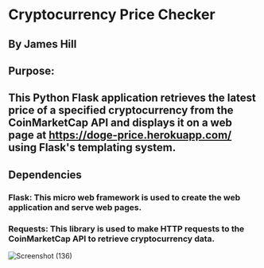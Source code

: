 # Cryptocurrency Price Checker
## By James Hill
## Purpose: 
## This Python Flask application retrieves the latest price of a specified cryptocurrency from the CoinMarketCap API and displays it on a web page at https://doge-price.herokuapp.com/ using Flask's templating system.

## Dependencies
### Flask: This micro web framework is used to create the web application and serve web pages.
### Requests: This library is used to make HTTP requests to the CoinMarketCap API to retrieve cryptocurrency data.
![Screenshot (136)](https://user-images.githubusercontent.com/60713038/204060003-d455f7c9-afd7-4c9e-bf91-77b0d09f0bbd.png)
